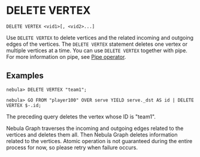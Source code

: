 # DELETE VERTEX

```nGQL
DELETE VERTEX <vid1>[, <vid2>...]
```

Use `DELETE VERTEX` to delete vertices and the related incoming and outgoing edges of the vertices. The `DELETE VERTEX` statement deletes one vertex or multiple vertices at a time. You can use `DELETE VERTEX` together with pipe. For more information on pipe, see [Pipe operator](../5.operators/4.pipe.md).

## Examples

```ngql
nebula> DELETE VERTEX "team1";

nebula> GO FROM "player100" OVER serve YIELD serve._dst AS id | DELETE VERTEX $-.id;
```

The preceding query deletes the vertex whose ID is "team1".

Nebula Graph traverses the incoming and outgoing edges related to the vertices and deletes them all. Then Nebula Graph deletes information related to the vertices. Atomic operation is not guaranteed during the entire process for now, so please retry when failure occurs.
